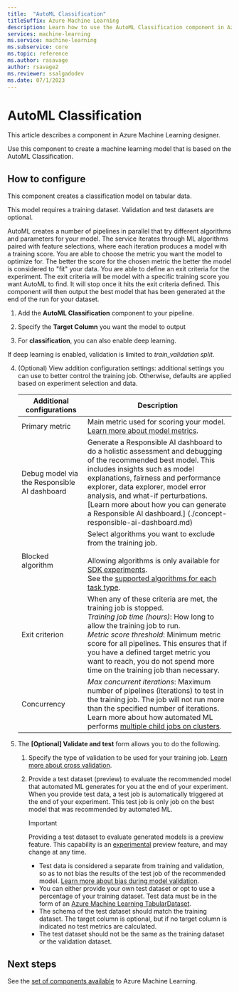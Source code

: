 ```yaml
---
title:  "AutoML Classification"
titleSuffix: Azure Machine Learning
description: Learn how to use the AutoML Classification component in Azure Machine Learning to create a classifier using ML Table data.
services: machine-learning
ms.service: machine-learning
ms.subservice: core
ms.topic: reference
ms.author: rasavage
author: rsavage2
ms.reviewer: ssalgadodev
ms.date: 07/1/2023
---
```


# AutoML Classification

This article describes a component in Azure Machine Learning designer.

Use this component to create a machine learning model that is based on the AutoML Classification.


## How to configure 

This component creates a classification model on tabular data.

This model requires a training dataset. Validation and test datasets are optional. 

AutoML creates a number of pipelines in parallel that try different algorithms and parameters for your model. The service iterates through ML algorithms paired with feature selections, where each iteration produces a model with a training score. You are able to choose the metric you want the model to optimize for. The better the score for the chosen metric the better the model is considered to "fit" your data. You are able to define an exit criteria for the experiment. The exit criteria will be model with a specific training score you want AutoML to find. It will stop once it hits the exit criteria defined. This component will then output the best model that has been generated at the end of the run for your dataset.


1.  Add the **AutoML Classification** component to your pipeline.

1.  Specify the **Target Column** you want the model to output 

1. For **classification**, you can also enable deep learning.
    
If deep learning is enabled, validation is limited to _train_validation split_. 

4. (Optional) View addition configuration settings: additional settings you can use to better control the training job. Otherwise, defaults are applied based on experiment selection and data. 

    Additional configurations|Description
    ------|------
    Primary metric| Main metric used for scoring your model. [Learn more about model metrics](../how-to-configure-auto-train.md#primary-metric).
   Debug model via the Responsible AI dashboard | Generate a Responsible AI dashboard to do a holistic assessment and debugging of the recommended best model. This includes insights such as model explanations, fairness and performance explorer, data explorer, model error analysis, and what-if perturbations. [Learn more about how you can generate a Responsible AI dashboard.] (./concept-responsible-ai-dashboard.md)
    Blocked algorithm| Select algorithms you want to exclude from the training job. <br><br> Allowing algorithms is only available for [SDK experiments](../how-to-configure-auto-train.md#supported-algorithms). <br> See the [supported algorithms for each task type](/python/api/azureml-automl-core/azureml.automl.core.shared.constants.supportedmodels).
    Exit criterion| When any of these criteria are met, the training job is stopped. <br> *Training job time (hours)*: How long to allow the training job to run. <br> *Metric score threshold*:  Minimum metric score for all pipelines. This ensures that if you have a defined target metric you want to reach, you do not spend more time on the training job than necessary.
    Concurrency| *Max concurrent iterations*: Maximum number of pipelines (iterations) to test in the training job. The job will not run more than the specified number of iterations. Learn more about how automated ML performs [multiple child jobs on clusters](../how-to-configure-auto-train.md#multiple-child-runs-on-clusters).


1. The **[Optional] Validate and test** form allows you to do the following. 

    1. Specify the type of validation to be used for your training job. [Learn more about cross validation](../v1/how-to-configure-cross-validation-data-splits.md#prerequisites). 
    
    1. Provide a test dataset (preview) to evaluate the recommended model that automated ML generates for you at the end of your experiment. When you provide test data, a test job is automatically triggered at the end of your experiment. This test job is only job on the best model that was recommended by automated ML. 
    
        >[!IMPORTANT]
        > Providing a test dataset to evaluate generated models is a preview feature. This capability is an [experimental](/python/api/overview/azure/ml/#stable-vs-experimental) preview feature, and may change at any time.
        
        * Test data is considered a separate from training and validation, so as to not bias the results of the test job of the recommended model. [Learn more about bias during model validation](../concept-automated-ml.md#training-validation-and-test-data).
        * You can either provide your own test dataset or opt to use a percentage of your training dataset. Test data must be in the form of an [Azure Machine Learning TabularDataset](../v1/how-to-create-register-datasets.md#tabulardataset).         
        * The schema of the test dataset should match the training dataset. The target column is optional, but if no target column is indicated no test metrics are calculated.
        * The test dataset should not be the same as the training dataset or the validation dataset.
     


## Next steps

See the [set of components available](../component-reference/component-reference.md) to Azure Machine Learning.
